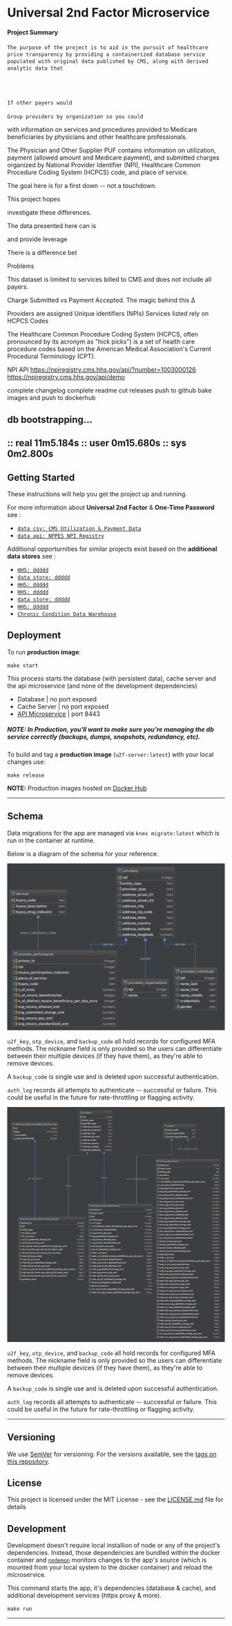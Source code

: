 
# Universal 2nd Factor Microservice

#### Project Summary
	The purpose of the project is to aid in the pursuit of healthcare price transparency by providing a containerized database service populated with original data published by CMS, along with derived analytic data that 
	



	If other payers would

	Group providers by organization so you could

	
with information on services and procedures provided to Medicare beneficiaries by physicians and other healthcare professionals.

The Physician and Other Supplier PUF contains information on utilization, payment (allowed amount and Medicare payment), and submitted charges organized by National Provider Identifier (NPI), Healthcare Common Procedure Coding System (HCPCS) code, and place of service.


The goal here is for a first down -- not a touchdown.

This project  hopes 

 investigate these differences.

The data presented here can is 

 and provide leverage 

There is a difference bet

Problems

This dataset is limited to services billed to CMS and does not include all payers.

Charge Submitted vs Payment Accepted.
The magic behind this Δ

Providers are assigned Unique identifiers (NPIs)
Services listed rely on HCPCS Codes

The Healthcare Common Procedure Coding System (HCPCS, often pronounced by its acronym as "hick picks") is a set of health care procedure codes based on the American Medical Association's Current Procedural Terminology (CPT).



NPI API
https://npiregistry.cms.hhs.gov/api/?number=1003000126
https://npiregistry.cms.hhs.gov/api/demo




complete changelog
complete readme
cut releases
push to github
bake images and push to dockerhub


db bootstrapping...
--------------------
:: real	11m5.184s
:: user	0m15.680s
:: sys	0m2.800s
--------------------



## Getting Started

These instructions will help you get the project up and running.


For more information about **Universal 2nd Factor** & **One-Time Password** see :
- [`data csv: CMS Utilization & Payment Data`](https://data.cms.gov/Medicare-Physician-Supplier/Medicare-Provider-Utilization-and-Payment-Data-Phy/utc4-f9xp/data)
- [`data api: NPPES NPI Registry`](https://npiregistry.cms.hhs.gov/)


Additional opporturnities for similar projects exist based on the **additional data stores** see :
- [`HHS: ddddd`](https://data.cms.gov/)
- [`data store: ddddd`](https://openpaymentsdata.cms.gov/)
- [`HHS: ddddd`](https://data.medicare.gov/)
- [`HHS: ddddd`](https://data.medicaid.gov/)
- [`data store: ddddd`](https://catalog.data.gov/dataset?_organization_limit=0&organization=hhs-gov#topic=health_navigation)
- [`HHS: ddddd`](https://healthdata.gov/)
- [`Chronic Condition Data Warehouse`](https://www.ccwdata.org/web/guest/home)



## Deployment

To run **production image**:

```
make start
```

This process starts the database (with persistent data), cache server and the api microservice (and none of the development dependencies)

* Database | no port exposed
* Cache Server | no port exposed
* [API Microservice](http://0.0.0.0:8443) | port 8443

##### NOTE: In **Production**, you'll want to make sure you're managing the db service correctly (backups, dumps, snapshots, redundancy, etc). 

To build and tag a **production image** (`u2f-server:latest`) with your local changes use:

```
make release
```

**NOTE:** Production images hosted on [Docker Hub](https://hub.docker.com/r/sudowing/u2f-server/)


---



## Schema

Data migrations for the app are managed via `knex migrate:latest` which is run in the container at runtime.

Below is a diagram of the schema for your reference.

![cms-schema source-data-tables](assets/img/readme/cms_schema_source_data.png "CMS Schema | Tables based on .CSV Source Data")

`u2f_key`, `otp_device`, and `backup_code` all hold records for configured MFA methods. The nickname field is only provided so the users can differentiate between their multiple devices (if they have them), as they're able to remove devices.

A `backup_code` is single use and is deleted upon successful authentication.

`auth_log` records all attempts to authenticate -- successful or failure. This could be useful in the future for rate-throttling or flagging activity.


![cms-schema analytic-data-tables](assets/img/readme/cms_schema_analytic_data.png "CMS Schema | Tables based on .CSV Source Data")

`u2f_key`, `otp_device`, and `backup_code` all hold records for configured MFA methods. The nickname field is only provided so the users can differentiate between their multiple devices (if they have them), as they're able to remove devices.

A `backup_code` is single use and is deleted upon successful authentication.

`auth_log` records all attempts to authenticate -- successful or failure. This could be useful in the future for rate-throttling or flagging activity.

---

## Versioning

We use [SemVer](http://semver.org/) for versioning. For the versions available, see the [tags on this repository](https://github.com/sudowing/u2f-server/tags). 

## License

This project is licensed under the MIT License - see the [LICENSE.md](LICENSE.md) file for details












## Development

Development doesn't require local installion of node or any of the project's dependencies. Instead, those dependencies are bundled within the docker container and [`nodemon`](https://nodemon.io/) monitors changes to the app's source (which is mounted from your local system to the docker container) and reload the microservice.

This command starts the app, it's dependencies (database & cache), and additional development services (https proxy & more).
```
make run
```


---
